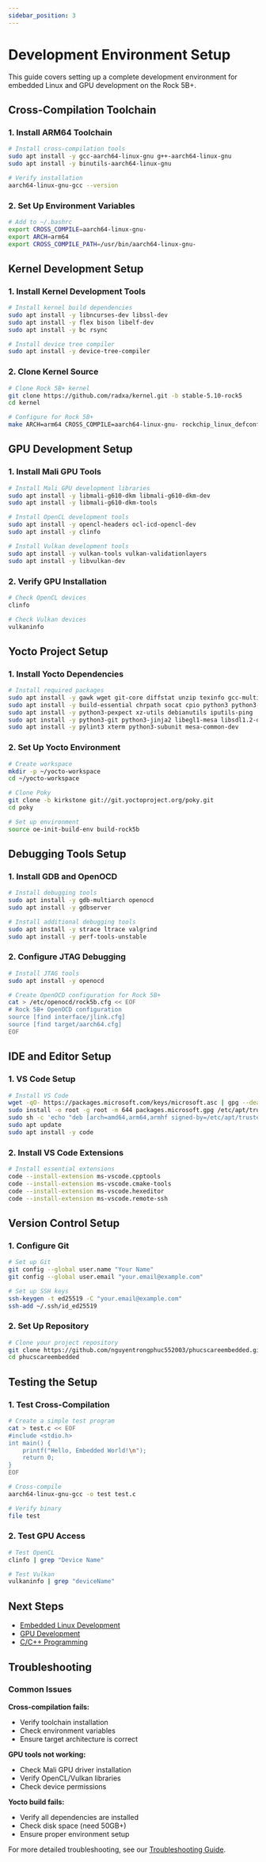 ```yaml
---
sidebar_position: 3
---
```


# Development Environment Setup

This guide covers setting up a complete development environment for embedded Linux and GPU development on the Rock 5B+.

## Cross-Compilation Toolchain

### 1. Install ARM64 Toolchain

```bash
# Install cross-compilation tools
sudo apt install -y gcc-aarch64-linux-gnu g++-aarch64-linux-gnu
sudo apt install -y binutils-aarch64-linux-gnu

# Verify installation
aarch64-linux-gnu-gcc --version
```

### 2. Set Up Environment Variables

```bash
# Add to ~/.bashrc
export CROSS_COMPILE=aarch64-linux-gnu-
export ARCH=arm64
export CROSS_COMPILE_PATH=/usr/bin/aarch64-linux-gnu-
```

## Kernel Development Setup

### 1. Install Kernel Development Tools

```bash
# Install kernel build dependencies
sudo apt install -y libncurses-dev libssl-dev
sudo apt install -y flex bison libelf-dev
sudo apt install -y bc rsync

# Install device tree compiler
sudo apt install -y device-tree-compiler
```

### 2. Clone Kernel Source

```bash
# Clone Rock 5B+ kernel
git clone https://github.com/radxa/kernel.git -b stable-5.10-rock5
cd kernel

# Configure for Rock 5B+
make ARCH=arm64 CROSS_COMPILE=aarch64-linux-gnu- rockchip_linux_defconfig
```

## GPU Development Setup

### 1. Install Mali GPU Tools

```bash
# Install Mali GPU development libraries
sudo apt install -y libmali-g610-dkm libmali-g610-dkm-dev
sudo apt install -y libmali-g610-dkm-tools

# Install OpenCL development tools
sudo apt install -y opencl-headers ocl-icd-opencl-dev
sudo apt install -y clinfo

# Install Vulkan development tools
sudo apt install -y vulkan-tools vulkan-validationlayers
sudo apt install -y libvulkan-dev
```

### 2. Verify GPU Installation

```bash
# Check OpenCL devices
clinfo

# Check Vulkan devices
vulkaninfo
```

## Yocto Project Setup

### 1. Install Yocto Dependencies

```bash
# Install required packages
sudo apt install -y gawk wget git-core diffstat unzip texinfo gcc-multilib
sudo apt install -y build-essential chrpath socat cpio python3 python3-pip
sudo apt install -y python3-pexpect xz-utils debianutils iputils-ping
sudo apt install -y python3-git python3-jinja2 libegl1-mesa libsdl1.2-dev
sudo apt install -y pylint3 xterm python3-subunit mesa-common-dev
```

### 2. Set Up Yocto Environment

```bash
# Create workspace
mkdir -p ~/yocto-workspace
cd ~/yocto-workspace

# Clone Poky
git clone -b kirkstone git://git.yoctoproject.org/poky.git
cd poky

# Set up environment
source oe-init-build-env build-rock5b
```

## Debugging Tools Setup

### 1. Install GDB and OpenOCD

```bash
# Install debugging tools
sudo apt install -y gdb-multiarch openocd
sudo apt install -y gdbserver

# Install additional debugging tools
sudo apt install -y strace ltrace valgrind
sudo apt install -y perf-tools-unstable
```

### 2. Configure JTAG Debugging

```bash
# Install JTAG tools
sudo apt install -y openocd

# Create OpenOCD configuration for Rock 5B+
cat > /etc/openocd/rock5b.cfg << EOF
# Rock 5B+ OpenOCD configuration
source [find interface/jlink.cfg]
source [find target/aarch64.cfg]
EOF
```

## IDE and Editor Setup

### 1. VS Code Setup

```bash
# Install VS Code
wget -qO- https://packages.microsoft.com/keys/microsoft.asc | gpg --dearmor > packages.microsoft.gpg
sudo install -o root -g root -m 644 packages.microsoft.gpg /etc/apt/trusted.gpg.d/
sudo sh -c 'echo "deb [arch=amd64,arm64,armhf signed-by=/etc/apt/trusted.gpg.d/packages.microsoft.gpg] https://packages.microsoft.com/repos/code stable main" > /etc/apt/sources.list.d/vscode.list'
sudo apt update
sudo apt install -y code
```

### 2. Install VS Code Extensions

```bash
# Install essential extensions
code --install-extension ms-vscode.cpptools
code --install-extension ms-vscode.cmake-tools
code --install-extension ms-vscode.hexeditor
code --install-extension ms-vscode.remote-ssh
```

## Version Control Setup

### 1. Configure Git

```bash
# Set up Git
git config --global user.name "Your Name"
git config --global user.email "your.email@example.com"

# Set up SSH keys
ssh-keygen -t ed25519 -C "your.email@example.com"
ssh-add ~/.ssh/id_ed25519
```

### 2. Set Up Repository

```bash
# Clone your project repository
git clone https://github.com/nguyentrongphuc552003/phucscareembedded.git
cd phucscareembedded
```

## Testing the Setup

### 1. Test Cross-Compilation

```bash
# Create a simple test program
cat > test.c << EOF
#include <stdio.h>
int main() {
    printf("Hello, Embedded World!\n");
    return 0;
}
EOF

# Cross-compile
aarch64-linux-gnu-gcc -o test test.c

# Verify binary
file test
```

### 2. Test GPU Access

```bash
# Test OpenCL
clinfo | grep "Device Name"

# Test Vulkan
vulkaninfo | grep "deviceName"
```

## Next Steps

- [Embedded Linux Development](../embedded-linux/kernel-development.md)
- [GPU Development](../gpu-development/mali-gpu.md)
- [C/C++ Programming](../c-cpp-programming/embedded-c.md)

## Troubleshooting

### Common Issues

**Cross-compilation fails:**
- Verify toolchain installation
- Check environment variables
- Ensure target architecture is correct

**GPU tools not working:**
- Check Mali GPU driver installation
- Verify OpenCL/Vulkan libraries
- Check device permissions

**Yocto build fails:**
- Verify all dependencies are installed
- Check disk space (need 50GB+)
- Ensure proper environment setup

For more detailed troubleshooting, see our [Troubleshooting Guide](./troubleshooting.md).
